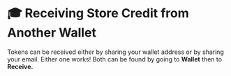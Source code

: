 # 🎓 Receiving Store Credit from Another Wallet

Tokens can be received either by sharing your wallet address or by sharing your email. Either one works! Both can be found by going to **Wallet** then to **Receive.**



